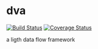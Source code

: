 # dva

[![Build Status](https://travis-ci.org/hopperhuang/reaction.svg?branch=master)](https://travis-ci.org/hopperhuang/reaction)
[![Coverage Status](https://coveralls.io/repos/github/hopperhuang/reaction/badge.svg?branch=master)](https://coveralls.io/github/hopperhuang/reaction?branch=master)

a ligth data flow framework